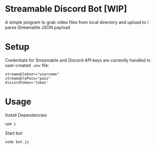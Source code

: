 # Streamable Discord Bot [WIP]
A simple program to grab video files from local directory and upload to / parse Streamable JSON payload

# Setup
Credentials for Streamable and Discord API keys are currently handled in user-created `.env` file:
```
streamableUser="username"
streamablePass="pass"
discordToken='token'
```

# Usage
Install Dependencies
```bash
npm i
```

Start bot
```bash
node bot.js
```